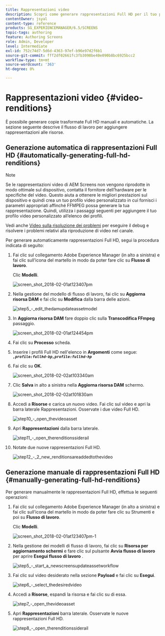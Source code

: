 ```yaml
---
title: Rappresentazioni video
description: Scopri come generare rappresentazioni Full HD per il tuo progetto AEM Screens.
contentOwner: jsyal
content-type: reference
products: SG_EXPERIENCEMANAGER/6.5/SCREENS
topic-tags: authoring
feature: Authoring Screens
role: Admin, Developer
level: Intermediate
exl-id: 752c74d7-5d6d-4363-97ef-b96e97d2f6b1
source-git-commit: fff2df02661fc3fb3098be40e090b8bc6925bcc2
workflow-type: tm+mt
source-wordcount: '363'
ht-degree: 0%

---
```


# Rappresentazioni video {#video-renditions}

È possibile generare copie trasformate Full HD manuali e automatiche. La sezione seguente descrive il flusso di lavoro per aggiungere rappresentazioni alle risorse.

## Generazione automatica di rappresentazioni Full HD  {#automatically-generating-full-hd-renditions}

>[!NOTE]
>
>Se le rappresentazioni video di AEM Screens non vengono riprodotte in modo ottimale sul dispositivo, contatta il fornitore dell’hardware per le specifiche del video. Questo aiuta a ottenere le migliori prestazioni sul dispositivo e quindi crea un tuo profilo video personalizzato in cui fornisci i parametri appropriati affinché FFMPEG possa generare la tua rappresentazione. Quindi, utilizza i passaggi seguenti per aggiungere il tuo profilo video personalizzato all’elenco dei profili.
>
>Vedi anche [Video sulla risoluzione dei problemi](troubleshoot-videos.md) per eseguire il debug e risolvere i problemi relativi alla riproduzione di video nel canale.

Per generare automaticamente rappresentazioni Full HD, segui la procedura indicata di seguito:

1. Fai clic sul collegamento Adobe Experience Manager (in alto a sinistra) e fai clic sull’icona del martello in modo da poter fare clic su **Flusso di lavoro**.

   Clic **Modelli**.

   ![screen_shot_2018-02-01at123407pm](assets/screen_shot_2018-02-01at123407pm.png)

1. Nella gestione del modello di flusso di lavoro, fai clic su **Aggiorna risorsa DAM** e fai clic su **Modifica** dalla barra delle azioni.

   ![step5_-_edit_thedamupdateassetmodel](assets/step5_-_edit_thedamupdateassetmodel.png)

1. In **Aggiorna risorsa DAM** fare doppio clic sulla **Transcodifica FFmpeg** passaggio.

   ![screen_shot_2018-02-01at124454pm](assets/screen_shot_2018-02-01at124454pm.png)

1. Fai clic su **Processo** scheda.
1. Inserire i profili Full HD nell&#39;elenco in **Argomenti** come segue:
   ***`,profile:fullhd-bp,profile:fullhd-hp`***
1. Fai clic su **OK**.

   ![screen_shot_2018-02-02at103340am](assets/screen_shot_2018-02-02at103340am.png)

1. Clic **Salva** in alto a sinistra nella **Aggiorna risorsa DAM** schermo.

   ![screen_shot_2018-02-02at101830am](assets/screen_shot_2018-02-02at101830am.png)

1. Accedi a **Risorse** e carica un nuovo video. Fai clic sul video e apri la barra laterale Rappresentazioni. Osservate i due video Full HD.

   ![step10_-_open_thevideoasset](assets/step10_-_open_thevideoasset.png)

1. Apri **Rappresentazioni** dalla barra laterale.

   ![step11_-_open_therenditionssiderail](assets/step11_-_open_therenditionssiderail.png)

1. Notate due nuove rappresentazioni Full HD.

   ![step12_-_2_new_renditionsareaddedtothevideo](assets/step12_-_2_new_renditionsareaddedtothevideo.png)

## Generazione manuale di rappresentazioni Full HD {#manually-generating-full-hd-renditions}

Per generare manualmente le rappresentazioni Full HD, effettua le seguenti operazioni:

1. Fai clic sul collegamento Adobe Experience Manager (in alto a sinistra) e fai clic sull’icona del martello in modo da poter fare clic su Strumenti e poi su **Flusso di lavoro**.

   Clic **Modelli**.

   ![screen_shot_2018-02-01at123407pm-1](assets/screen_shot_2018-02-01at123407pm-1.png)

1. Nella gestione dei modelli di flusso di lavoro, fai clic su **Risorsa per aggiornamento schermi** e fare clic sul pulsante **Avvia flusso di lavoro** per aprire **Esegui flusso di lavoro** .

   ![step5_-_start_a_newscreensupdateassetworkflow](assets/step5_-_start_a_newscreensupdateassetworkflow.png)

1. Fai clic sul video desiderato nella sezione **Payload** e fai clic su **Esegui**.

   ![step6_-_select_thedesiredvideo](assets/step6_-_select_thedesiredvideo.png)

1. Accedi a **Risorse**, espandi la risorsa e fai clic su di essa.

   ![step7_-_open_thevideoasset](assets/step7_-_open_thevideoasset.png)

1. Apri **Rappresentazioni** barra laterale. Osservate le nuove rappresentazioni Full HD.

   ![step8_-_open_therenditionssiderail](assets/step8_-_open_therenditionssiderail.png)
